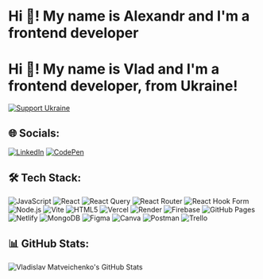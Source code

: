 # Hi 👋! My name is Alexandr and I'm a frontend developer


# Hi 👋! My name is Vlad and I'm a frontend developer, from **Ukraine!**

[![Support Ukraine](https://user-images.githubusercontent.com/gh_user_id/gh_image_id.png)](https://link_to_support_site)

## 🌐 Socials:
[![LinkedIn](https://img.shields.io/badge/LinkedIn-0077B5?style=for-the-badge&logo=linkedin&logoColor=white)](https://www.linkedin.com/in/yourusername) [![CodePen](https://img.shields.io/badge/CodePen-000000?style=for-the-badge&logo=codepen&logoColor=white)](https://codepen.io/yourusername)

## 🛠️ Tech Stack:
![JavaScript](https://img.shields.io/badge/-JavaScript-black?style=for-the-badge&logo=javascript) ![React](https://img.shields.io/badge/-React-black?style=for-the-badge&logo=react) ![React Query](https://img.shields.io/badge/-React%20Query-black?style=for-the-badge&logo=react-query) ![React Router](https://img.shields.io/badge/-React%20Router-black?style=for-the-badge&logo=react-router) ![React Hook Form](https://img.shields.io/badge/-React%20Hook%20Form-black?style=for-the-badge&logo=react-hook-form)
![Node.js](https://img.shields.io/badge/-Node.js-black?style=for-the-badge&logo=node.js) ![Vite](https://img.shields.io/badge/-Vite-black?style=for-the-badge&logo=vite) ![HTML5](https://img.shields.io/badge/-HTML5-black?style=for-the-badge&logo=html5) ![Vercel](https://img.shields.io/badge/-Vercel-black?style=for-the-badge&logo=vercel) ![Render](https://img.shields.io/badge/-Render-black?style=for-the-badge&logo=render)
![Firebase](https://img.shields.io/badge/-Firebase-black?style=for-the-badge&logo=firebase) ![GitHub Pages](https://img.shields.io/badge/-GitHub%20Pages-black?style=for-the-badge&logo=github) ![Netlify](https://img.shields.io/badge/-Netlify-black?style=for-the-badge&logo=netlify) ![MongoDB](https://img.shields.io/badge/-MongoDB-black?style=for-the-badge&logo=mongodb)
![Figma](https://img.shields.io/badge/-Figma-black?style=for-the-badge&logo=figma) ![Canva](https://img.shields.io/badge/-Canva-black?style=for-the-badge&logo=canva) ![Postman](https://img.shields.io/badge/-Postman-black?style=for-the-badge&logo=postman) ![Trello](https://img.shields.io/badge/-Trello-black?style=for-the-badge&logo=trello)

## 📊 GitHub Stats:
![Vladislav Matveichenko's GitHub Stats](https://github-readme-stats.vercel.app/api?username=yourusername&show_icons=true&theme=dark)






<!--
**PlatenPrime/platenprime** is a ✨ _special_ ✨ repository because its `README.md` (this file) appears on your GitHub profile.

Here are some ideas to get you started:

- 🔭 I’m currently working on ...
- 🌱 I’m currently learning ...
- 👯 I’m looking to collaborate on ...
- 🤔 I’m looking for help with ...
- 💬 Ask me about ...
- 📫 How to reach me: ...
- 😄 Pronouns: ...
- ⚡ Fun fact: ...
-->
